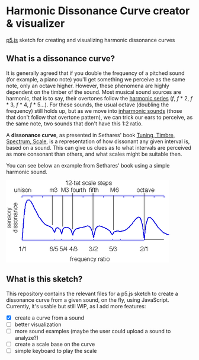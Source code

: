# Harmonic Dissonance Curve creator & visualizer

[p5.js](https://p5js.org/) sketch for creating and visualizing harmonic dissonance curves

## What is a dissonance curve?

It is generally agreed that if you double the frequency of a pitched sound (for example, a piano note) you'll get something we perceive as the same note, only an octave higher. However, these phenomena are highly dependent on the timber of the sound. Most musical sound sources are harmonic, that is to say, their overtones follow the [harmonic series](<https://en.wikipedia.org/wiki/Harmonic_series_(music)>) (_f_, _f_ \* 2, _f_ \* 3, _f_ \* 4, _f_ \* 5...). For these sounds, the usual octave (doubling the frequency) still holds up, but as we move into [inharmonic sounds](https://en.wikipedia.org/wiki/Inharmonicity) (those that don't follow that overtone pattern), we can trick our ears to perceive, as the same note, two sounds that don't have this 1:2 ratio.

A **dissonance curve**, as presented in Sethares' book [Tuning, Timbre, Spectrum, Scale](https://sethares.engr.wisc.edu/ttss.html), is a representation of how dissonant any given interval is, based on a sound. This can give us clues as to what intervals are perceived as more consonant than others, and what scales might be suitable then.

You can see below an example from Sethares' book using a simple harmonic sound.

![](curve-example.png)

## What is this sketch?

This repository contains the relevant files for a p5.js sketch to create a dissonance curve from a given sound, on the fly, using JavaScript. Currently, it's usable but still WIP, as I add more features:

-   [x] create a curve from a sound
-   [ ] better visualization
-   [ ] more sound examples (maybe the user could upload a sound to analyze?)
-   [ ] create a scale base on the curve
-   [ ] simple keyboard to play the scale

